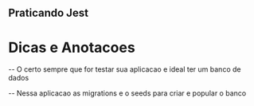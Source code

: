 ## Praticando Jest

# Dicas e Anotacoes

-- O certo sempre que for testar sua aplicacao e ideal ter um banco de dados

-- Nessa aplicacao as migrations e o seeds para criar e popular o banco
